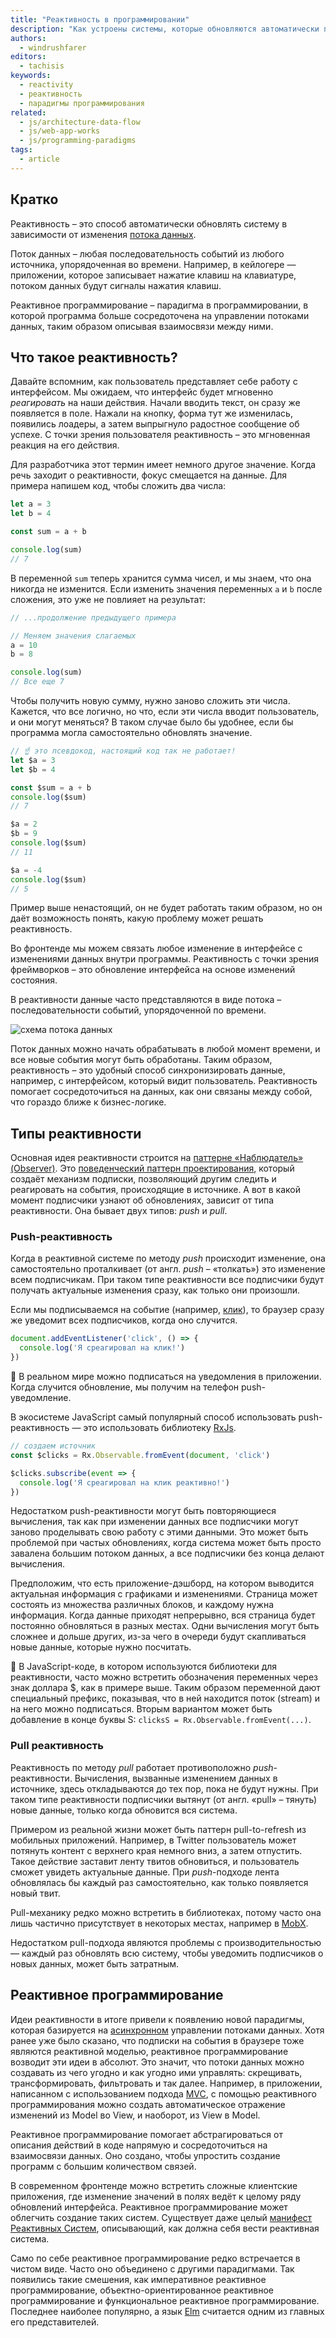 ```yaml
---
title: "Реактивность в программировании"
description: "Как устроены системы, которые обновляются автоматически при изменении состояния приложения."
authors:
  - windrushfarer
editors:
  - tachisis
keywords:
  - reactivity
  - реактивность
  - парадигмы программирования
related:
  - js/architecture-data-flow
  - js/web-app-works
  - js/programming-paradigms
tags:
  - article
---
```


## Кратко

Реактивность – это способ автоматически обновлять систему в зависимости от изменения [потока данных](/js/architecture-data-flow/).

Поток данных – любая последовательность событий из любого источника, упорядоченная во времени. Например, в кейлогере — приложении, которое записывает нажатие клавиш на клавиатуре, потоком данных будут сигналы нажатия клавиш.

Реактивное программирование – парадигма в программировании, в которой программа больше сосредоточена на управлении потоками данных, таким образом описывая взаимосвязи между ними.

## Что такое реактивность?

Давайте вспомним, как пользователь представляет себе работу с интерфейсом. Мы ожидаем, что интерфейс будет мгновенно *реагировать* на наши действия. Начали вводить текст, он сразу же появляется в поле. Нажали на кнопку, форма тут же изменилась, появились лоадеры, а затем выпрыгнуло радостное сообщение об успехе. С точки зрения пользователя реактивность – это мгновенная реакция на его действия.

Для разработчика этот термин имеет немного другое значение. Когда речь заходит о реактивности, фокус смещается на данные. Для примера напишем код, чтобы сложить два числа:

```js
let a = 3
let b = 4

const sum = a + b

console.log(sum)
// 7
```

В переменной `sum` теперь хранится сумма чисел, и мы знаем, что она никогда не изменится. Если изменить значения переменных `a` и `b` после сложения, это уже не повлияет на результат:

```js
// ...продолжение предыдущего примера

// Меняем значения слагаемых
a = 10
b = 8

console.log(sum)
// Все еще 7
```

Чтобы получить новую сумму, нужно заново сложить эти числа. Кажется, что все логично, но что, если эти числа вводит пользователь, и они могут меняться? В таком случае было бы удобнее, если бы программа могла самостоятельно обновлять значение.

```js
// ☝️ это псевдокод, настоящий код так не работает!
let $a = 3
let $b = 4

const $sum = a + b
console.log($sum)
// 7

$a = 2
$b = 9
console.log($sum)
// 11

$a = -4
console.log($sum)
// 5
```

Пример выше ненастоящий, он не будет работать таким образом, но он даёт возможность понять, какую проблему может решать реактивность.

Во фронтенде мы можем связать любое изменение в интерфейсе с изменениями данных внутри программы. Реактивность с точки зрения фреймворков – это обновление интерфейса на основе изменений состояния.

В реактивности данные часто представляются в виде потока – последовательности событий, упорядоченной по времени.

![схема потока данных](images/stream_simple.png)

Поток данных можно начать обрабатывать в любой момент времени, и все новые события могут быть обработаны. Таким образом, реактивность – это удобный способ синхронизировать данные, например, с интерфейсом, который видит пользователь. Реактивность помогает сосредоточиться на данных, как они связаны между собой, что гораздо ближе к бизнес-логике.

## Типы реактивности

Основная идея реактивности строится на [паттерне «Наблюдатель» (Observer)](/js/architecture-and-design-patterns/). Это [поведенческий паттерн проектирования](/js/design-patterns-behaviorial/), который создаёт механизм подписки, позволяющий другим следить и реагировать на события, происходящие в источнике. А вот в какой момент подписчики узнают об обновлениях, зависит от типа реактивности. Она бывает двух типов: *push* и *pull*.

### Push-реактивность

Когда в реактивной системе по методу *push* происходит изменение, она самостоятельно проталкивает (от англ. *push* – «толкать») это изменение всем подписчикам. При таком типе реактивности все подписчики будут получать актуальные изменения сразу, как только они произошли.

Если мы подписываемся на событие (например, [клик](/js/element-click/)), то браузер сразу же уведомит всех подписчиков, когда оно случится.

```js
document.addEventListener('click', () => {
  console.log('Я среагировал на клик!')
})
```

<aside>

🦄 В реальном мире можно подписаться на уведомления в приложении. Когда случится обновление, мы получим на телефон push-уведомление.

</aside>

В экосистеме JavaScript самый популярный способ использовать push-реактивность — это использовать библиотеку [RxJs](https://rxjs.dev/).

```js
// создаем источник
const $clicks = Rx.Observable.fromEvent(document, 'click')

$clicks.subscribe(event => {
  console.log('Я среагировал на клик реактивно!')
})
```

Недостатком push-реактивности могут быть повторяющиеся вычисления, так как при изменении данных все подписчики могут заново проделывать свою работу с этими данными. Это может быть проблемой при частых обновлениях, когда система может быть просто завалена большим потоком данных, а все подписчики без конца делают вычисления.

Предположим, что есть приложение-дэшборд, на котором выводится актуальная информация с графиками и изменениями. Страница может состоять из множества различных блоков, и каждому нужна информация. Когда данные приходят непрерывно, вся страница будет постоянно обновляться в разных местах. Одни вычисления могут быть сложнее и дольше других, из-за чего в очереди будут скапливаться новые данные, которые нужно посчитать.

<aside>

🥸 В JavaScript-коде, в котором используются библиотеки для реактивности, часто можно встретить обозначения переменных через знак доллара $, как в примере выше. Таким образом переменной дают специальный префикс, показывая, что в ней находится поток (stream) и на него можно подписаться. Вторым вариантом может быть добавление в конце буквы S: `clicksS = Rx.Observable.fromEvent(...)`.

</aside>

### Pull реактивность

Реактивность по методу *pull* работает противоположно *push*-реактивности. Вычисления, вызванные изменением данных в источнике, здесь откладываются до тех пор, пока не будут нужны. При таком типе реактивности подписчики вытянут (от англ. «pull» – тянуть) новые данные, только когда обновится вся система.

Примером из реальной жизни может быть паттерн pull-to-refresh из мобильных приложений. Например, в Twitter пользователь может потянуть контент с верхнего края немного вниз, а затем отпустить. Такое действие заставит ленту твитов обновиться, и пользователь сможет увидеть актуальные данные. При *push*-подходе лента обновлялась бы каждый раз самостоятельно, как только появляется новый твит.

Pull-механику редко можно встретить в библиотеках, потому часто она лишь частично присутствует в некоторых местах, например в [MobX](https://mobx.js.org/).

Недостатком pull-подхода являются проблемы с производительностью — каждый раз обновлять всю систему, чтобы уведомить подписчиков о новых данных, может быть затратным.

## Реактивное программирование

Идеи реактивности в итоге привели к появлению новой парадигмы, которая базируется на [асинхронном](/js/async-in-js/) управлении потоками данных. Хотя ранее уже было сказано, что подписки на события в браузере тоже являются реактивной моделью, реактивное программирование возводит эти идеи в абсолют. Это значит, что потоки данных можно создавать из чего угодно и как угодно ими управлять: скрещивать, трансформировать, фильтровать и так далее. Например, в приложении, написанном с использованием подхода [MVC](/js/architecture-mvc/), с помощью реактивного программирования можно создать автоматическое отражение изменений из Model во View, и наоборот, из View в Model.

Реактивное программирование помогает абстрагироваться от описания действий в коде напрямую и сосредоточиться на взаимосвязи данных. Оно создано, чтобы упростить создание программ с большим количеством связей.

В современном фронтенде можно встретить сложные клиентские приложения, где изменение значений в полях ведёт к целому ряду обновлений интерфейса. Реактивное программирование может облегчить создание таких систем. Существует даже целый [манифест Реактивных Систем](https://www.reactivemanifesto.org/ru), описывающий, как должна себя вести реактивная система.

Само по себе реактивное программирование редко встречается в чистом виде. Часто оно объединено с другими парадигмами. Так появились такие смешения, как императивное реактивное программирование, объектно-ориентированное реактивное программирование и функциональное реактивное программирование. Последнее наиболее популярно, а язык [Elm](https://elm-lang.org/) считается одним из главных его представителей.
